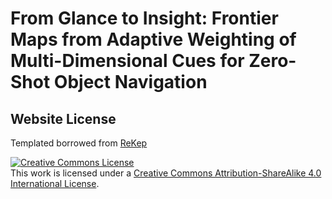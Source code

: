 # From Glance to Insight: Frontier Maps from Adaptive Weighting of Multi-Dimensional Cues for Zero-Shot Object Navigation

## Website License
Templated borrowed from <a href="https://rekep-robot.github.io/">ReKep</a>  

<a rel="license" href="http://creativecommons.org/licenses/by-sa/4.0/"><img alt="Creative Commons License" style="border-width:0" src="https://i.creativecommons.org/l/by-sa/4.0/88x31.png" /></a><br />This work is licensed under a <a rel="license" href="http://creativecommons.org/licenses/by-sa/4.0/">Creative Commons Attribution-ShareAlike 4.0 International License</a>.